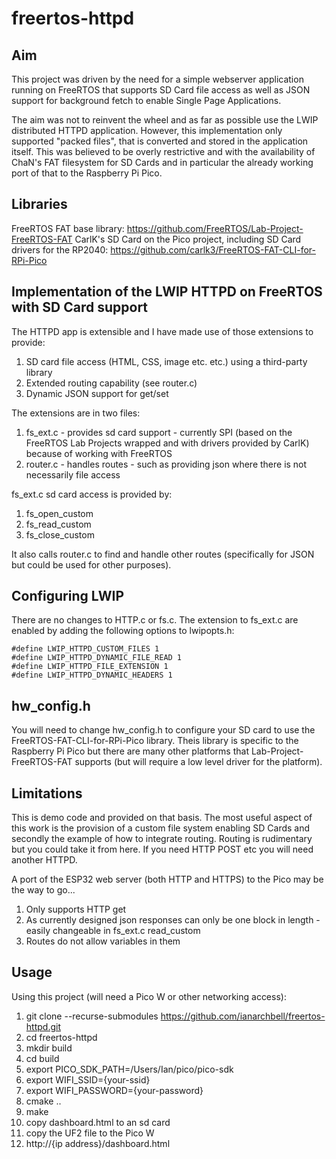 # freertos-httpd

## Aim

This project was driven by the need for a simple webserver application running on FreeRTOS that supports 
SD Card file access as well as JSON support for background fetch to enable Single Page Applications. 

The aim was not to reinvent the wheel and as far as possible use the LWIP distributed HTTPD application. However, this implementation only supported "packed files", that is converted and stored in the application itself. This was believed to be overly restrictive and with the availability of ChaN's FAT filesystem for SD Cards and in particular the already working port of that to the Raspberry Pi Pico.

## Libraries

FreeRTOS FAT base library: https://github.com/FreeRTOS/Lab-Project-FreeRTOS-FAT
CarlK's SD Card on the Pico project, including SD Card drivers for the RP2040: https://github.com/carlk3/FreeRTOS-FAT-CLI-for-RPi-Pico

## Implementation of the LWIP HTTPD on FreeRTOS with SD Card support

The HTTPD app is extensible and I have made use of those extensions to provide:

1. SD card file access (HTML, CSS, image etc. etc.) using a third-party library
2. Extended routing capability (see router.c)
3. Dynamic JSON support for get/set 

The extensions are in two files:

1. fs_ext.c - provides sd card support - currently SPI (based on the FreeRTOS Lab Projects wrapped and with drivers provided by CarlK) because of working with FreeRTOS
2. router.c - handles routes - such as providing json where there is not necessarily file access

fs_ext.c sd card access is provided by:

1. fs_open_custom
2. fs_read_custom
3. fs_close_custom

It also calls router.c to find and handle other routes (specifically for JSON but could be used for other purposes).

## Configuring LWIP

There are no changes to HTTP.c or fs.c. The extension to fs_ext.c are enabled by adding the following options
to lwipopts.h:

    #define LWIP_HTTPD_CUSTOM_FILES 1
    #define LWIP_HTTPD_DYNAMIC_FILE_READ 1
    #define LWIP_HTTPD_FILE_EXTENSION 1
    #define LWIP_HTTPD_DYNAMIC_HEADERS 1

## hw_config.h

You will need to change hw_config.h to configure your SD card to use the FreeRTOS-FAT-CLI-for-RPi-Pico library. Theis library is specific to the Raspberry Pi Pico but there are many other platforms that Lab-Project-FreeRTOS-FAT supports (but will require a low level driver for the platform).

## Limitations

This is demo code and provided on that basis. The most useful aspect of this work is the provision of a custom file system enabling SD Cards and secondly the example of how to integrate routing. Routing is rudimentary but you could take it from here. If you need HTTP POST etc you will need another HTTPD.

A port of the ESP32 web server (both HTTP and HTTPS) to the Pico may be the way to go...

1. Only supports HTTP get
2. As currently designed json responses can only be one block in length - easily changeable in fs_ext.c read_custom
3. Routes do not allow variables in them

## Usage

Using this project (will need a Pico W or other networking access):

1. git clone --recurse-submodules https://github.com/ianarchbell/freertos-httpd.git
2. cd freertos-httpd
3. mkdir build
4. cd build
5. export PICO_SDK_PATH=/Users/Ian/pico/pico-sdk
6. export WIFI_SSID={your-ssid}
7. export WIFI_PASSWORD={your-password}
4. cmake ..
5. make
6. copy dashboard.html to an sd card
6. copy the UF2 file to the Pico W
7. http://{ip address}/dashboard.html


